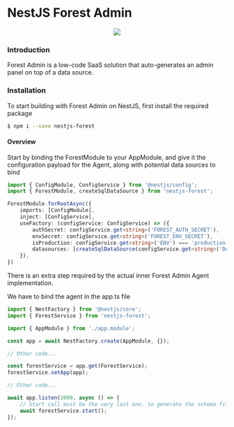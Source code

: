 # NestJS Forest Admin

<p align="center">
  <a href="https://forestadmin.com" target="blank"><img src="https://assets-global.website-files.com/609bc2f429b6d56efa4a2774/6426f673720545606ebc4c5d_fa-logo-default.svg"/></a>
</p>

### Introduction

Forest Admin is a low-code SaaS solution that auto-generates an admin panel on top of a data source.

### Installation

To start building with Forest Admin on NestJS, first install the required package

```bash
$ npm i --save nestjs-forest
```

#### Overview

Start by binding the ForestModule to your AppModule, and give it the configuration payload for the Agent, along with potential data sources to bind

```typescript
import { ConfigModule, ConfigService } from '@nestjs/config';
import { ForestModule, createSqlDataSource } from 'nestjs-forest';

ForestModule.forRootAsync({
    imports: [ConfigModule],
    inject: [ConfigService],
    useFactory: (configService: ConfigService) => ({
        authSecret: configService.get<string>('FOREST_AUTH_SECRET'),
        envSecret: configService.get<string>('FOREST_ENV_SECRET'),
        isProduction: configService.get<string>('ENV') === 'production',
        datasources: [createSqlDataSource(configService.get<string>('DATABASE_URL'))],
    }),
})
```

There is an extra step required by the actual inner Forest Admin Agent implementation.

We have to bind the agent in the app.ts file

```typescript
import { NestFactory } from '@nestjs/core';
import { ForestService } from 'nestjs-forest';

import { AppModule } from './app.module';

const app = await NestFactory.create(AppModule, {});

// Other code...

const forestService = app.get(ForestService);
forestService.setApp(app);

// Other code...

await app.listen(3000, async () => {
    // Start call must be the very last one, to generate the schema file.
    await forestService.start();
});
```
